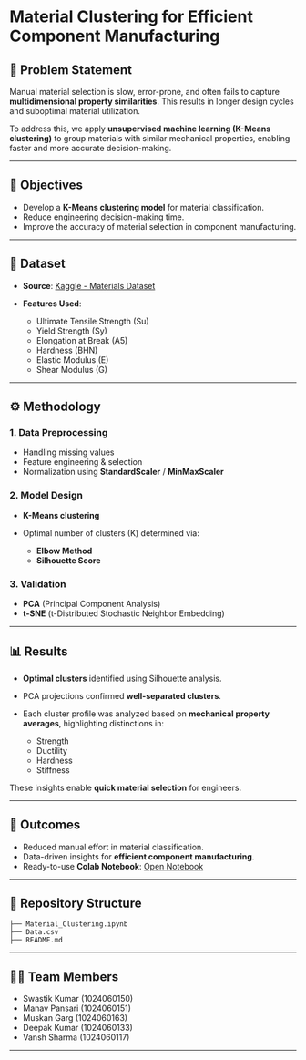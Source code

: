 # Material Clustering for Efficient Component Manufacturing

## 📌 Problem Statement

Manual material selection is slow, error-prone, and often fails to capture **multidimensional property similarities**. This results in longer design cycles and suboptimal material utilization.

To address this, we apply **unsupervised machine learning (K-Means clustering)** to group materials with similar mechanical properties, enabling faster and more accurate decision-making.

---

## 🎯 Objectives

* Develop a **K-Means clustering model** for material classification.
* Reduce engineering decision-making time.
* Improve the accuracy of material selection in component manufacturing.

---

## 📂 Dataset

* **Source**: [Kaggle - Materials Dataset](https://www.kaggle.com/datasets/purushottamnawale/materials/data)
* **Features Used**:

  * Ultimate Tensile Strength (Su)
  * Yield Strength (Sy)
  * Elongation at Break (A5)
  * Hardness (BHN)
  * Elastic Modulus (E)
  * Shear Modulus (G)

---

## ⚙️ Methodology

### 1. Data Preprocessing

* Handling missing values
* Feature engineering & selection
* Normalization using **StandardScaler** / **MinMaxScaler**

### 2. Model Design

* **K-Means clustering**
* Optimal number of clusters (K) determined via:

  * **Elbow Method**
  * **Silhouette Score**

### 3. Validation

* **PCA** (Principal Component Analysis)
* **t-SNE** (t-Distributed Stochastic Neighbor Embedding)

---

## 📊 Results

* **Optimal clusters** identified using Silhouette analysis.
* PCA projections confirmed **well-separated clusters**.
* Each cluster profile was analyzed based on **mechanical property averages**, highlighting distinctions in:

  * Strength
  * Ductility
  * Hardness
  * Stiffness

These insights enable **quick material selection** for engineers.

---

## 🚀 Outcomes

* Reduced manual effort in material classification.
* Data-driven insights for **efficient component manufacturing**.
* Ready-to-use **Colab Notebook**: [Open Notebook](https://colab.research.google.com/drive/1TLGp2HWcwKwkvyhBkYde8hSruProSMG_?usp=sharing)

---

## 📁 Repository Structure

```
├── Material_Clustering.ipynb    
├── Data.csv                   
├── README.md                    
```

---

## 👨‍💻 Team Members

* Swastik Kumar (1024060150)
* Manav Pansari (1024060151)
* Muskan Garg (1024060163)
* Deepak Kumar (1024060133)
* Vansh Sharma (1024060117)

---
